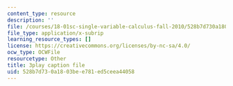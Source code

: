 ```yaml
---
content_type: resource
description: ''
file: /courses/18-01sc-single-variable-calculus-fall-2010/528b7d730a1803bee781ed5ceea44058_60VGKnYBpbg.srt
file_type: application/x-subrip
learning_resource_types: []
license: https://creativecommons.org/licenses/by-nc-sa/4.0/
ocw_type: OCWFile
resourcetype: Other
title: 3play caption file
uid: 528b7d73-0a18-03be-e781-ed5ceea44058
---
```


